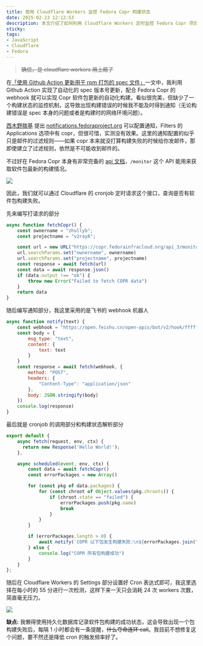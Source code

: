 ```yaml
---
title: 使用 Cloudflare Workers 监控 Fedora Copr 构建状态
date: 2025-02-23 12:12:53
description: 本文介绍了如何利用 Cloudflare Workers 定时监控 Fedora Copr 项目的构建状态，并在构建失败时通过飞书机器人发送通知。文章详细解析了 Copr API 的调用方式、构建状态判断逻辑以及 Cloudflare Workers 的 cron 定时任务配置方法，帮助开发者及时获取构建失败信息，提升持续集成流程的可靠性。适合对自动化运维、CI/CD 和 Cloudflare Workers 感兴趣的开发者和系统管理员阅读。
sticky:
tags:
- JavaScript
- Cloudflare
- Fedora
---
```


> ~~确信，是 cloudflare workers 用上瘾了~~

在[「使用 Github Action 更新用于 rpm 打包的 spec 文件」](/2024/04/29/update-a-rpm-spec-by-github-action/)一文中，我利用 Github Action 实现了自动化的 spec 版本号更新，配合 Fedora Copr 的 webhook 就可以实现 Copr 软件包更新的自动化构建。看似很完美，但缺少了一个构建状态的监控机制，这导致出现构建错误的时候我不能及时得到通知（无论构建错误是 spec 本身的问题或者是构建时的网络环境问题）。

[西木野羰基](https://yanqiyu.info) 提出 [notifications.fedoraproject.org](https://notifications.fedoraproject.org/) 可以配置通知，Filters 的 Applications 选项中有 copr，但很可惜，实测没有效果。这里的通知配置的似乎只是邮件的过滤规则——如果 copr 本来就没打算构建失败的时候给你发邮件，那即使建立了过滤规则，依然是不可能收到邮件的。

不过好在 Fedora Copr 本身有非常完备的 [api 文档](https://copr.fedorainfracloud.org/api_3/docs)，`/monitor` 这个 API 能用来获取软件包最新的构建情况。

![](https://static.031130.xyz/uploads/2025/02/23/637811d2d85f6.webp)

因此，我们就可以通过 Cloudflare 的 cronjob 定时请求这个接口，查询是否有软件包构建失败。

先来编写打请求的部分

```javascript
async function fetchCopr() {
    const ownername = "zhullyb";
    const projectname = "v2rayA";

    const url = new URL("https://copr.fedorainfracloud.org/api_3/monitor")
    url.searchParams.set("ownername", ownername)
    url.searchParams.set("projectname", projectname)
    const response = await fetch(url)
    const data = await response.json()
    if (data.output !== "ok") {
        throw new Error("Failed to fetch COPR data")
    }
    return data
}
```

随后编写通知部分，我这里采用的是飞书的 webhook 机器人

```javascript
async function notify(text) {
    const webhook = "https://open.feishu.cn/open-apis/bot/v2/hook/ffffffff-ffff-ffff-ffff-ffffffffffff"
    const body = {
        msg_type: "text",
        content: {
            text: text
        }
    }
    const response = await fetch(webhook, {
        method: "POST",
        headers: {
            "Content-Type": "application/json"
        },
        body: JSON.stringify(body)
    })
    console.log(response)
}
```

最后就是 cronjob 的调用部分和构建状态解析部分

```javascript
export default {
    async fetch(request, env, ctx) {
      return new Response('Hello World!');
    },

    async scheduled(event, env, ctx) {
        const data = await fetchCopr()
        const errorPackages = new Array()

        for (const pkg of data.packages) {
            for (const chroot of Object.values(pkg.chroots)) {
                if (chroot.state == "failed") {
                    errorPackages.push(pkg.name)
                    break
                }
            }
        }

        if (errorPackages.length > 0) {
            await notify(`COPR 以下包发生构建失败:\n${errorPackages.join("\n")}`)
        } else {
            console.log("COPR 所有包构建成功")
        }
    }
};
```

随后在 Cloudflare Workers 的 Settings 部分设置好 Cron 表达式即可，我这里选择在每小时的 55 分进行一次检测，这样下来一天只会消耗 24 次 workers 次数，简直毫无压力。

![](https://static.031130.xyz/uploads/2025/02/23/c38edfd637934.webp)

**缺点:** 我懒得使用持久化数据库记录软件包构建的成功状态，这会导致出现一个包构建失败后，每隔 1 小时都会有一条提醒，~~什么夺命连环 call~~。我目前不想修复这个问题，要不然还是降低 cron 的触发频率好了。
